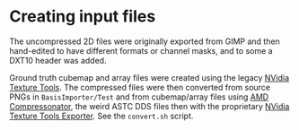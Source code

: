 Creating input files
====================

The uncompressed 2D files were originally exported from GIMP and then
hand-edited to have different formats or channel masks, and to some a DXT10
header was added.

Ground truth cubemap and array files were created using the legacy
[NVidia Texture Tools](https://github.com/castano/nvidia-texture-tools). The
compressed files were then converted from source PNGs in `BasisImporter/Test`
and from cubemap/array files using
[AMD Compressonator](https://github.com/GPUOpen-Tools/compressonator), the
weird ASTC DDS files then with the proprietary
[NVidia Texture Tools Exporter](https://developer.nvidia.com/nvidia-texture-tools-exporter).
See the `convert.sh` script.
